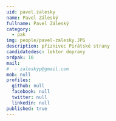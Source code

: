 ```yaml
---
uid: pavel.zalesky
name: Pavel Záleský
fullname: Pavel Záleský
category:
  - pak
img: people/pavel-zalesky.JPG
description: příznivec Pirátské strany
candidatedesc: lektor dopravy
ordpak: 10
mail:
#  - zaleskyp@gmail.com
mob: null
profiles:
  github: null
  facebook: null
  twitter: null
  linkedin: null
published: true
---
```

